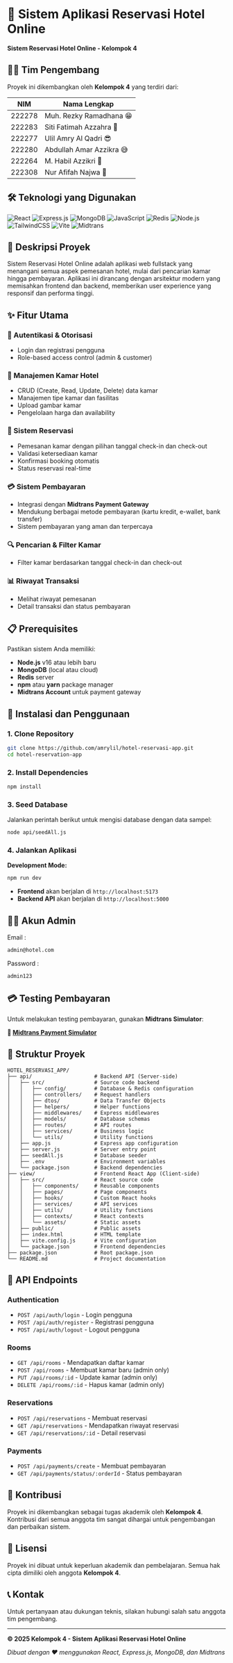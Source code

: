 # 🏨 Sistem Aplikasi Reservasi Hotel Online

**Sistem Reservasi Hotel Online - Kelompok 4**

## 👨‍💻 Tim Pengembang

Proyek ini dikembangkan oleh **Kelompok 4** yang terdiri dari:

| NIM    | Nama Lengkap             |
| ------ | ------------------------ |
| 222278 | Muh. Rezky Ramadhana 😁  |
| 222283 | Siti Fatimah Azzahra 🧕  |
| 222277 | Ulil Amry Al Qadri 😎    |
| 222280 | Abdullah Amar Azzikra 😅 |
| 222264 | M. Habil Azzikri 🥶      |
| 222308 | Nur Afifah Najwa 🧕      |

## 🛠️ Teknologi yang Digunakan

![React](https://img.shields.io/badge/React-61DAFB?style=for-the-badge&logo=react&logoColor=black)
![Express.js](https://img.shields.io/badge/Express.js-000000?style=for-the-badge&logo=express&logoColor=white)
![MongoDB](https://img.shields.io/badge/MongoDB-4EA94B?style=for-the-badge&logo=mongodb&logoColor=white)
![JavaScript](https://img.shields.io/badge/JavaScript-F7DF1E?style=for-the-badge&logo=javascript&logoColor=black)
![Redis](https://img.shields.io/badge/Redis-DC382D?style=for-the-badge&logo=redis&logoColor=white)
![Node.js](https://img.shields.io/badge/Node.js-339933?style=for-the-badge&logo=node.js&logoColor=white)
![TailwindCSS](https://img.shields.io/badge/Tailwind_CSS-38B2AC?style=for-the-badge&logo=tailwind-css&logoColor=white)
![Vite](https://img.shields.io/badge/Vite-646CFF?style=for-the-badge&logo=vite&logoColor=white)
![Midtrans](https://img.shields.io/badge/Midtrans-02B2AC?style=for-the-badge&logo=midtrans&logoColor=white)

## 📝 Deskripsi Proyek

Sistem Reservasi Hotel Online adalah aplikasi web fullstack yang menangani semua aspek pemesanan hotel, mulai dari pencarian kamar hingga pembayaran. Aplikasi ini dirancang dengan arsitektur modern yang memisahkan frontend dan backend, memberikan user experience yang responsif dan performa tinggi.

## ✨ Fitur Utama

### 🔐 Autentikasi & Otorisasi

- Login dan registrasi pengguna
- Role-based access control (admin & customer)

### 🛌 Manajemen Kamar Hotel

- CRUD (Create, Read, Update, Delete) data kamar
- Manajemen tipe kamar dan fasilitas
- Upload gambar kamar
- Pengelolaan harga dan availability

### 📅 Sistem Reservasi

- Pemesanan kamar dengan pilihan tanggal check-in dan check-out
- Validasi ketersediaan kamar
- Konfirmasi booking otomatis
- Status reservasi real-time

### 💳 Sistem Pembayaran

- Integrasi dengan **Midtrans Payment Gateway**
- Mendukung berbagai metode pembayaran (kartu kredit, e-wallet, bank transfer)
- Sistem pembayaran yang aman dan terpercaya

### 🔍 Pencarian & Filter Kamar

- Filter kamar berdasarkan tanggal check-in dan check-out

### 📊 Riwayat Transaksi

- Melihat riwayat pemesanan
- Detail transaksi dan status pembayaran

## 📋 Prerequisites

Pastikan sistem Anda memiliki:

- **Node.js** v16 atau lebih baru
- **MongoDB** (local atau cloud)
- **Redis** server
- **npm** atau **yarn** package manager
- **Midtrans Account** untuk payment gateway

## 🚀 Instalasi dan Penggunaan

### 1. Clone Repository

```bash
git clone https://github.com/amrylil/hotel-reservasi-app.git
cd hotel-reservation-app
```

### 2. Install Dependencies

```bash
npm install
```

### 3. Seed Database

Jalankan perintah berikut untuk mengisi database dengan data sampel:

```bash
node api/seedAll.js
```

### 4. Jalankan Aplikasi

**Development Mode:**

```bash
npm run dev
```

- **Frontend** akan berjalan di `http://localhost:5173`
- **Backend API** akan berjalan di `http://localhost:5000`

## 👨‍🦱 Akun Admin

Email : 
```bash
admin@hotel.com
```
Password : 
```bash
admin123
```

## 💳 Testing Pembayaran

Untuk melakukan testing pembayaran, gunakan **Midtrans Simulator**:

**🔗 [Midtrans Payment Simulator](https://simulator.sandbox.midtrans.com/)**

## 📁 Struktur Proyek

```
HOTEL_RESERVASI_APP/
├── api/                    # Backend API (Server-side)
│   ├── src/                # Source code backend
│   │   ├── config/         # Database & Redis configuration
│   │   ├── controllers/    # Request handlers
│   │   ├── dtos/           # Data Transfer Objects
│   │   ├── helpers/        # Helper functions
│   │   ├── middlewares/    # Express middlewares
│   │   ├── models/         # Database schemas
│   │   ├── routes/         # API routes
│   │   ├── services/       # Business logic
│   │   └── utils/          # Utility functions
│   ├── app.js              # Express app configuration
│   ├── server.js           # Server entry point
│   ├── seedAll.js          # Database seeder
│   ├── .env                # Environment variables
│   └── package.json        # Backend dependencies
├── view/                   # Frontend React App (Client-side)
│   ├── src/                # React source code
│   │   ├── components/     # Reusable components
│   │   ├── pages/          # Page components
│   │   ├── hooks/          # Custom React hooks
│   │   ├── services/       # API services
│   │   ├── utils/          # Utility functions
│   │   ├── contexts/       # React contexts
│   │   └── assets/         # Static assets
│   ├── public/             # Public assets
│   ├── index.html          # HTML template
│   ├── vite.config.js      # Vite configuration
│   └── package.json        # Frontend dependencies
├── package.json            # Root package.json
└── README.md               # Project documentation
```

## 🔧 API Endpoints

### Authentication

- `POST /api/auth/login` - Login pengguna
- `POST /api/auth/register` - Registrasi pengguna
- `POST /api/auth/logout` - Logout pengguna

### Rooms

- `GET /api/rooms` - Mendapatkan daftar kamar
- `POST /api/rooms` - Membuat kamar baru (admin only)
- `PUT /api/rooms/:id` - Update kamar (admin only)
- `DELETE /api/rooms/:id` - Hapus kamar (admin only)

### Reservations

- `POST /api/reservations` - Membuat reservasi
- `GET /api/reservations` - Mendapatkan riwayat reservasi
- `GET /api/reservations/:id` - Detail reservasi

### Payments

- `POST /api/payments/create` - Membuat pembayaran
- `GET /api/payments/status/:orderId` - Status pembayaran

## 🤝 Kontribusi

Proyek ini dikembangkan sebagai tugas akademik oleh **Kelompok 4**. Kontribusi dari semua anggota tim sangat dihargai untuk pengembangan dan perbaikan sistem.

## 📄 Lisensi

Proyek ini dibuat untuk keperluan akademik dan pembelajaran. Semua hak cipta dimiliki oleh anggota **Kelompok 4**.

## 📞 Kontak

Untuk pertanyaan atau dukungan teknis, silakan hubungi salah satu anggota tim pengembang.

---

**© 2025 Kelompok 4 - Sistem Aplikasi Reservasi Hotel Online**

_Dibuat dengan ❤️ menggunakan React, Express.js, MongoDB, dan Midtrans_
